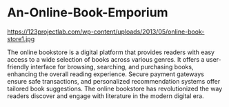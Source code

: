 # An-Online-Book-Emporium
https://123projectlab.com/wp-content/uploads/2013/05/online-book-store1.jpg

The online bookstore is a digital platform that provides readers with easy access to a wide selection of books across various genres. It offers a user-friendly interface for browsing, searching, and
purchasing books, enhancing the overall reading experience. Secure payment gateways ensure safe transactions, and personalized recommendation systems offer tailored book
suggestions. The online bookstore has revolutionized the way readers discover and engage with literature in the modern digital era.
